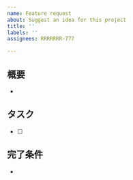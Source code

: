 ```yaml
---
name: Feature request
about: Suggest an idea for this project
title: ''
labels: ''
assignees: RRRRRRR-777

---
```


## 概要
* 

## タスク
* [ ] 

## 完了条件
*
